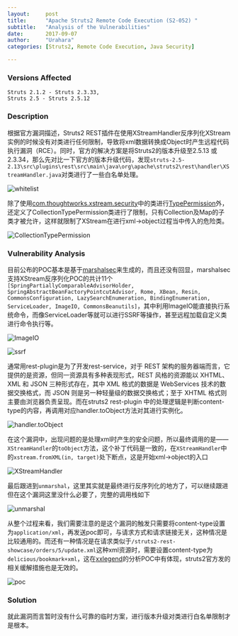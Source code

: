 ```yaml
---
layout:     post
title:      "Apache Struts2 Remote Code Execution (S2-052) "
subtitle:   "Analysis of the Vulnerabilities"
date:       2017-09-07
author:     "Urahara"
categories: [Struts2, Remote Code Execution, Java Security]

---
```


### Versions Affected

```
Struts 2.1.2 - Struts 2.3.33,
Struts 2.5 - Struts 2.5.12
```

### Description

根据官方漏洞描述，Struts2 REST插件在使用XStreamHandler反序列化XStream实例的时候没有对类进行任何限制，导致将xml数据转换成Object时产生远程代码执行漏洞（RCE）。同时，官方的解决方案是将Struts2的版本升级至2.5.13 或 2.3.34，那么先对比一下官方的版本升级代码，发现`struts-2.5-2.13\src\plugins\rest\src\main\java\org\apache\struts2\rest\handler\XStreamHandler.java`对类进行了一些白名单处理。

![whitelist](http://reverse-tcp.xyz/static/img/posts/struts2/s2-052-whitelist.png)

除了使用[com.thoughtworks.xstream.security](http://x-stream.github.io/javadoc/com/thoughtworks/xstream/security/package-summary.html)中的类进行[TypePermission](http://x-stream.github.io/javadoc/com/thoughtworks/xstream/security/TypePermission.html)外，还定义了CollectionTypePermission类进行了限制，只有Collection及Map的子类才被允许，这样就限制了XStream在进行xml->object过程当中传入的危险类。

![CollectionTypePermission](http://reverse-tcp.xyz/static/img/posts/struts2/s2-052-CollectionTypePermission.png)

### Vulnerability Analysis

目前公布的POC基本是基于[marshalsec](https://github.com/mbechler/marshalsec)来生成的，而且还没有回显，marshalsec支持XStream反序列化POC的共计11个`[SpringPartiallyComparableAdvisorHolder, SpringAbstractBeanFactoryPointcutAdvisor, Rome, XBean, Resin, CommonsConfiguration, LazySearchEnumeration, BindingEnumeration, ServiceLoader, ImageIO, CommonsBeanutils]`，其中利用ImageIO能直接执行系统命令，而像ServiceLoader等就可以进行SSRF等操作，甚至远程加载自定义类进行命令执行等。

![ImageIO](http://reverse-tcp.xyz/static/img/posts/struts2/s2-052-ImageIO.png)

![ssrf](http://reverse-tcp.xyz/static/img/posts/struts2/s2-052-ssrf.png)

通常用rest-plugin是为了开发rest-service，对于 REST 架构的服务器端而言，它提供的是资源，但同一资源具有多种表现形式，REST 风格的资源能以 XHTML、XML 和 JSON 三种形式存在，其中 XML 格式的数据是 WebServices 技术的数据交换格式，而 JSON 则是另一种轻量级的数据交换格式；至于 XHTML 格式则主要由浏览器负责呈现。而在struts2 rest-plugin 中的处理逻辑是判断content-type的内容，再调用对应handler.toObject方法对其进行实例化。

![handler.toObject](http://reverse-tcp.xyz/static/img/posts/struts2/s2-052-handler.toObject.png)

在这个漏洞中，出现问题的是处理xml时产生的安全问题，所以最终调用的是——`XStreamHandler`的`toObject`方法，这个补丁代码是一致的，在`XStreamHandler`中的`xstream.fromXML(in, target)`处下断点，这是开始xml->object的入口

![XStreamHandler](http://reverse-tcp.xyz/static/img/posts/struts2/s2-052-XStreamHandler.png)

最后跟进到`unmarshal`，这里其实就是最终进行反序列化的地方了，可以继续跟进但在这个漏洞这里没什么必要了，完整的调用栈如下

![unmarshal](http://reverse-tcp.xyz/static/img/posts/struts2/s2-052-unmarshal.png)

从整个过程来看，我们需要注意的是这个漏洞的触发只需要将content-type设置为`application/xml`，再发送poc即可，与请求方式和请求链接无关，这种情况是比较通用的。而还有一种情况是在请求类似于`/struts2-rest-showcase/orders/5/update.xml`这种xml资源时，需要设置content-type为`delicious/bookmark+xml`，这在[xxlegend](http://xxlegend.com/)的分析POC中有体现，struts2官方发的相关缓解措施也是无效的。

![poc](http://reverse-tcp.xyz/img/struts2/s2-052-poc.png)

### Solution

就此漏洞而言暂时没有什么可靠的临时方案，进行版本升级对类进行白名单限制才是根本。





